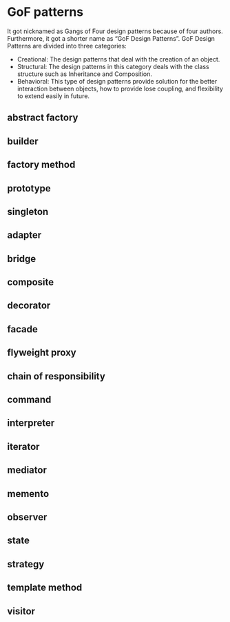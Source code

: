 # GoF patterns

It got nicknamed as Gangs of Four design patterns because of four authors. Furthermore, it got a shorter name as “GoF
Design Patterns”.
GoF Design Patterns are divided into three categories:

- Creational: The design patterns that deal with the creation of an object.
- Structural: The design patterns in this category deals with the class structure such as Inheritance and Composition.
- Behavioral: This type of design patterns provide solution for the better interaction between objects, how to provide
  lose coupling, and flexibility to extend easily in future.

## abstract factory

## builder

## factory method

## prototype

## singleton

## adapter

## bridge

## composite

## decorator

## facade

## flyweight proxy

## chain of responsibility

## command

## interpreter

## iterator

## mediator

## memento

## observer

## state

## strategy

## template method

## visitor
